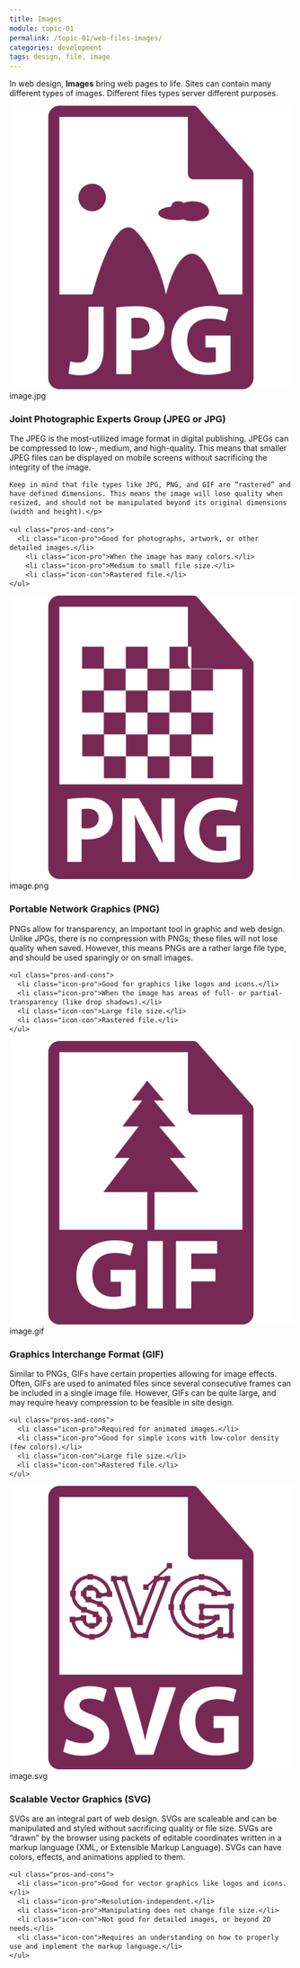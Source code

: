 ```yaml
---
title: Images
module: topic-01
permalink: /topic-01/web-files-images/
categories: development
tags: design, file, image
---
```


<div class="divider-heading"></div>


In web design, **Images** bring web pages to life. Sites can contain many different types of images. Different files types server different purposes.


<div class="divider-pg"></div>


<div class="row img-text-columns">
  <div class="col-lg-2">
    <img src="../img/web-images-jpg.svg" title="JPG" alt="jpg icon" />
    <span>image.jpg</span>
  </div>
  <div class="col-lg-10">
    <h3><b>J</b>oint <b>P</b>hotographic <b>E</b>xperts <b>G</b>roup (<b>JPEG</b> or <b>JPG</b>)</h3>
    <p>The JPEG is the most-utilized image format in digital publishing. JPEGs can be compressed to low-, medium, and high-quality.  This means that smaller JPEG files can be displayed on mobile screens without sacrificing the integrity of the image. 
    
    Keep in mind that file types like JPG, PNG, and GIF are “rastered” and have defined dimensions. This means the image will lose quality when resized, and should not be manipulated beyond its original dimensions (width and height).</p>

    <ul class="pros-and-cons">
      <li class="icon-pro">Good for photographs, artwork, or other detailed images.</li>
        <li class="icon-pro">When the image has many colors.</li>
        <li class="icon-pro">Medium to small file size.</li>
        <li class="icon-con">Rastered file.</li>
    </ul>
  </div>
</div>

<div class="row img-text-columns">
  <div class="col-lg-2">
    <img src="../img/web-images-png.svg" title="PNG" alt="png icon" />
    <span>image.png</span>
  </div>
  <div class="col-lg-10">
    <h3>Portable Network Graphics (<b>PNG</b>)</h3>
    <p>PNGs allow for transparency, an important tool in graphic and web design. Unlike JPGs, there is no compression with PNGs; these files will not lose quality when saved. However, this means PNGs are a rather large file type, and should be used sparingly or on small images.</p>

    <ul class="pros-and-cons">
      <li class="icon-pro">Good for graphics like logos and icons.</li>
      <li class="icon-pro">When the image has areas of full- or partial-transparency (like drop shadows).</li>
      <li class="icon-con">Large file size.</li>
      <li class="icon-con">Rastered file.</li>
    </ul>
  </div>
</div>

<div class="row img-text-columns">
  <div class="col-lg-2">
    <img src="../img/web-images-gif.svg" title="GIF" alt="gif icon" />
    <span>image.gif</span>
  </div>
  <div class="col-lg-10">
    <h3><b>G</b>raphics <b>I</b>nterchange <b>F</b>ormat (<b>GIF</b>)</h3>
    <p>Similar to PNGs, GIFs have certain properties allowing for image effects. Often, GIFs are used to animated files since several consecutive frames can be included in a single image file. However, GIFs can be quite large, and may require heavy compression to be feasible in site design.</p>

    <ul class="pros-and-cons">
      <li class="icon-pro">Required for animated images.</li>
      <li class="icon-pro">Good for simple icons with low-color density (few colors).</li>
      <li class="icon-con">Large file size.</li>
      <li class="icon-con">Rastered file.</li>
    </ul>
  </div>
</div>

<div class="row img-text-columns">
  <div class="col-lg-2">
    <img src="../img/web-images-svg.svg" title="SVG" alt="svg icon" />
    <span>image.svg</span>
  </div>
  <div class="col-lg-10">
    <h3><b>S</b>calable <b>V</b>ector <b>G</b>raphics (<b>SVG</b>)</h3>
    <p>SVGs are an integral part of web design. SVGs are scaleable and can be manipulated and styled without sacrificing quality or file size. SVGs are “drawn” by the browser using packets of editable coordinates written in a markup language (XML, or Extensible Markup Language). SVGs can have colors, effects, and animations applied to them.</p>

    <ul class="pros-and-cons">
      <li class="icon-pro">Good for vector graphics like logos and icons.</li>
      <li class="icon-pro">Resolution-independent.</li>
      <li class="icon-pro">Manipulating does not change file size.</li>
      <li class="icon-con">Not good for detailed images, or beyond 2D needs.</li>
      <li class="icon-con">Requires an understanding on how to properly use and implement the markup language.</li>
    </ul>
  </div>
</div>
